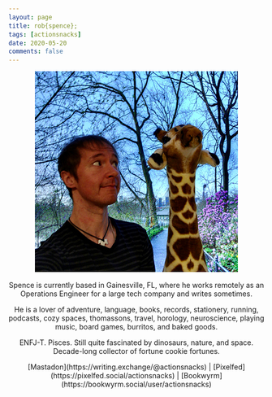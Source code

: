 ```yaml
---
layout: page
title: rob{spence};
tags: [actionsnacks]
date: 2020-05-20
comments: false
---
```


<figure>
    <center><a href="/assets/img/about-me3.jpg"><img src="/assets/img/about-me3.jpg"></a></center>
</figure>

<center><p>Spence is currently based in Gainesville, FL, where he works remotely as an Operations Engineer for a large tech company and writes sometimes.</p> 

<p>He is a lover of adventure, language, books, records, stationery, running, podcasts, cozy spaces, thomassons, travel, horology, neuroscience, playing music, board games, burritos, and baked goods.</p>

<p>ENFJ-T. Pisces. Still quite fascinated by dinosaurs, nature, and space.
<br>Decade-long collector of fortune cookie fortunes.</p>

<p>[Mastadon](https://writing.exchange/@actionsnacks) | [Pixelfed](https://pixelfed.social/actionsnacks) | [Bookwyrm](https://bookwyrm.social/user/actionsnacks)</p>
</center>
